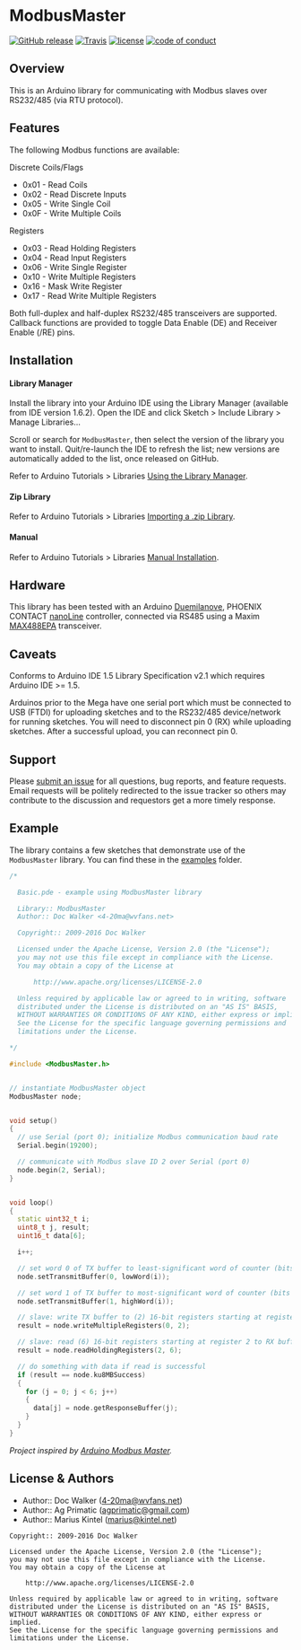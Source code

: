 # ModbusMaster
[![GitHub release](https://img.shields.io/github/release/4-20ma/ModbusMaster.svg?maxAge=3600)][GitHub release]
[![Travis](https://img.shields.io/travis/4-20ma/ModbusMaster.svg?maxAge=3600)][Travis]
[![license](https://img.shields.io/github/license/4-20ma/ModbusMaster.svg?maxAge=3600)][license]
[![code of conduct](https://img.shields.io/badge/%E2%9D%A4-code%20of%20conduct-blue.svg?maxAge=3600)][code of conduct]

[GitHub release]:   https://github.com/4-20ma/ModbusMaster
[Travis]:           https://travis-ci.org/4-20ma/ModbusMaster
[license]:          LICENSE
[code of conduct]:  CODE_OF_CONDUCT.md


## Overview
This is an Arduino library for communicating with Modbus slaves over RS232/485 (via RTU protocol).


## Features
The following Modbus functions are available:

Discrete Coils/Flags

  - 0x01 - Read Coils
  - 0x02 - Read Discrete Inputs
  - 0x05 - Write Single Coil
  - 0x0F - Write Multiple Coils

Registers

  - 0x03 - Read Holding Registers
  - 0x04 - Read Input Registers
  - 0x06 - Write Single Register
  - 0x10 - Write Multiple Registers
  - 0x16 - Mask Write Register
  - 0x17 - Read Write Multiple Registers

Both full-duplex and half-duplex RS232/485 transceivers are supported. Callback functions are provided to toggle Data Enable (DE) and Receiver Enable (/RE) pins.


## Installation

#### Library Manager
Install the library into your Arduino IDE using the Library Manager (available from IDE version 1.6.2). Open the IDE and click Sketch > Include Library > Manage Libraries&hellip;

Scroll or search for `ModbusMaster`, then select the version of the library you want to install. Quit/re-launch the IDE to refresh the list; new versions are automatically added to the list, once released on GitHub.

Refer to Arduino Tutorials > Libraries [Using the Library Manager](https://www.arduino.cc/en/Guide/Libraries#toc3).

#### Zip Library
Refer to Arduino Tutorials > Libraries [Importing a .zip Library](https://www.arduino.cc/en/Guide/Libraries#toc4).

#### Manual
Refer to Arduino Tutorials > Libraries [Manual Installation](https://www.arduino.cc/en/Guide/Libraries#toc5).


## Hardware
This library has been tested with an Arduino [Duemilanove](http://www.arduino.cc/en/Main/ArduinoBoardDuemilanove), PHOENIX CONTACT [nanoLine](https://www.phoenixcontact.com/online/portal/us?1dmy&urile=wcm%3apath%3a/usen/web/main/products/subcategory_pages/standard_logic_modules_p-21-03-03/3329dd38-7c6a-46e1-8260-b9208235d6fe/3329dd38-7c6a-46e1-8260-b9208235d6fe) controller, connected via RS485 using a Maxim [MAX488EPA](http://www.maxim-ic.com/quick_view2.cfm/qv_pk/1111) transceiver.


## Caveats
Conforms to Arduino IDE 1.5 Library Specification v2.1 which requires Arduino IDE >= 1.5.

Arduinos prior to the Mega have one serial port which must be connected to USB (FTDI) for uploading sketches and to the RS232/485 device/network for running sketches. You will need to disconnect pin 0 (RX) while uploading sketches. After a successful upload, you can reconnect pin 0.


## Support
Please [submit an issue](https://github.com/4-20ma/ModbusMaster/issues) for all questions, bug reports, and feature requests. Email requests will be politely redirected to the issue tracker so others may contribute to the discussion and requestors get a more timely response.


## Example
The library contains a few sketches that demonstrate use of the `ModbusMaster` library. You can find these in the [examples](https://github.com/4-20ma/ModbusMaster/tree/master/examples) folder.

``` cpp
/*

  Basic.pde - example using ModbusMaster library

  Library:: ModbusMaster
  Author:: Doc Walker <4-20ma@wvfans.net>

  Copyright:: 2009-2016 Doc Walker

  Licensed under the Apache License, Version 2.0 (the "License");
  you may not use this file except in compliance with the License.
  You may obtain a copy of the License at

      http://www.apache.org/licenses/LICENSE-2.0

  Unless required by applicable law or agreed to in writing, software
  distributed under the License is distributed on an "AS IS" BASIS,
  WITHOUT WARRANTIES OR CONDITIONS OF ANY KIND, either express or implied.
  See the License for the specific language governing permissions and
  limitations under the License.

*/

#include <ModbusMaster.h>


// instantiate ModbusMaster object
ModbusMaster node;


void setup()
{
  // use Serial (port 0); initialize Modbus communication baud rate
  Serial.begin(19200);

  // communicate with Modbus slave ID 2 over Serial (port 0)
  node.begin(2, Serial);
}


void loop()
{
  static uint32_t i;
  uint8_t j, result;
  uint16_t data[6];

  i++;

  // set word 0 of TX buffer to least-significant word of counter (bits 15..0)
  node.setTransmitBuffer(0, lowWord(i));

  // set word 1 of TX buffer to most-significant word of counter (bits 31..16)
  node.setTransmitBuffer(1, highWord(i));

  // slave: write TX buffer to (2) 16-bit registers starting at register 0
  result = node.writeMultipleRegisters(0, 2);

  // slave: read (6) 16-bit registers starting at register 2 to RX buffer
  result = node.readHoldingRegisters(2, 6);

  // do something with data if read is successful
  if (result == node.ku8MBSuccess)
  {
    for (j = 0; j < 6; j++)
    {
      data[j] = node.getResponseBuffer(j);
    }
  }
}
```

_Project inspired by [Arduino Modbus Master](http://sites.google.com/site/jpmzometa/arduino-mbrt/arduino-modbus-master)._


## License & Authors

- Author:: Doc Walker ([4-20ma@wvfans.net](mailto:4-20ma@wvfans.net))
- Author:: Ag Primatic ([agprimatic@gmail.com](mailto:agprimatic@gmail.com))
- Author:: Marius Kintel ([marius@kintel.net](mailto:marius@kintel.net))

```
Copyright:: 2009-2016 Doc Walker

Licensed under the Apache License, Version 2.0 (the "License");
you may not use this file except in compliance with the License.
You may obtain a copy of the License at

    http://www.apache.org/licenses/LICENSE-2.0

Unless required by applicable law or agreed to in writing, software
distributed under the License is distributed on an "AS IS" BASIS,
WITHOUT WARRANTIES OR CONDITIONS OF ANY KIND, either express or implied.
See the License for the specific language governing permissions and
limitations under the License.
```
